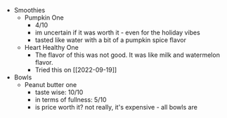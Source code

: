   * Smoothies
    * Pumpkin One
      * 4/10
      * im uncertain if it was worth it - even for the holiday vibes
      * tasted like water with a bit of a pumpkin spice flavor
    * Heart Healthy One
      * The flavor of this was not good. It was like milk and watermelon flavor. 
      * Tried this on [[2022-09-19]]
  * Bowls
    * Peanut butter one
      * taste wise: 10/10
      * in terms of fullness: 5/10
      * is price worth it? not really, it's expensive - all bowls are
